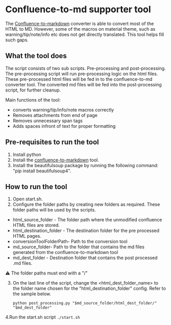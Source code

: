 # Confluence-to-md supporter tool
The [Confluence-to-markdown](https://github.com/meridius/confluence-to-markdown) converter is able to convert most of the HTML to MD. However, some of the macros  on material theme, such as warning/tip/note/info etc does not get directly translated. This tool helps fill such gaps. 

## What the tool does
The script consists of two sub scripts. Pre-processing and post-processing. The pre-processing script will run pre-processing logic on the html files. These pre-processed html files will be fed in to the confluence-to-md converter tool. The converted md files will be fed into the post-processing script, for further cleanup.

Main functions of the tool:
* converts warning/tip/info/note macros correctly
* Removes attachments from end of page
* Removes unnecessary span tags
* Adds spaces infront of text for proper formatting

## Pre-requisites to run the tool
1. Install python
2. Install the [confluence-to-markdown](https://github.com/meridius/confluence-to-markdown) tool.
3. Install the beautifulsoup package by running the following command: "pip install beautifulsoup4".

## How to run the tool
1. Open start.sh.
2. Configure the folder paths by creating new folders as required. These folder paths will be used by the scripts. 
  * html_source_folder - The folder path where the unmodified confluence HTML files are stored. 
  * html_destination_folder - The destination folder for the pre processed HTML pages.
  * conversionToolFolderPath- Path to the conversion tool
  * md_source_folder- Path to the folder that contains the md files generated from the confluence-to-markdown tool
  * md_dest_folder - Destination folder that contains the post processed .md files.
  
   :warning:
     The folder paths must end with a "/"
  
3. On the last line of the script, change the <html_dest_folder_name> to the folder name chosen for the "html_destination_folder" config. Refer to the sample below.

    ```
    python post_processing.py "$md_source_folder/html_dest_folder/" "$md_dest_folder"
    ```
 4.Run the start.sh script
    ```
     ./start.sh
    ```
